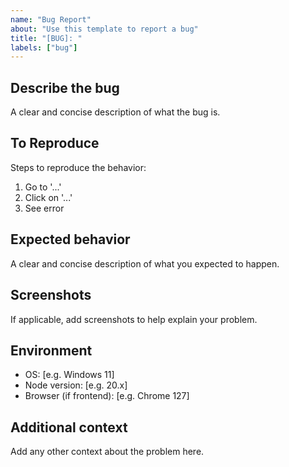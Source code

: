 ```yaml
---
name: "Bug Report"
about: "Use this template to report a bug"
title: "[BUG]: "
labels: ["bug"]
---
```


## Describe the bug

A clear and concise description of what the bug is.

## To Reproduce

Steps to reproduce the behavior:

1. Go to '...'
2. Click on '...'
3. See error

## Expected behavior

A clear and concise description of what you expected to happen.

## Screenshots

If applicable, add screenshots to help explain your problem.

## Environment

- OS: [e.g. Windows 11]
- Node version: [e.g. 20.x]
- Browser (if frontend): [e.g. Chrome 127]

## Additional context

Add any other context about the problem here.
